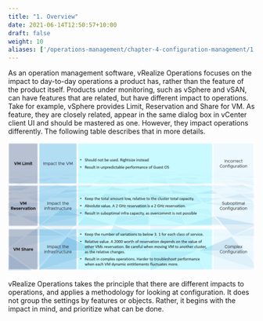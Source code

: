 ```yaml
---
title: "1. Overview"
date: 2021-06-14T12:50:57+10:00
draft: false
weight: 10
aliases: ['/operations-management/chapter-4-configuration-management/1.4.1-overview']
---
```


As an operation management software, vRealize Operations focuses on the impact to day-to-day operations a product has, rather than the feature of the product itself. Products under monitoring, such as vSphere and vSAN, can have features that are related, but have different impact to operations. Take for example, vSphere provides Limit, Reservation and Share for VM. As feature, they are closely related, appear in the same dialog box in vCenter client UI and should be mastered as one. However, they impact operations differently. The following table describes that in more details.

![aspects of resource config management](1.4.1-fig-1.png)

vRealize Operations takes the principle that there are different impacts to operations, and applies a methodology for looking at configuration. It does not group the settings by features or objects. Rather, it begins with the impact in mind, and prioritize what can be done.
